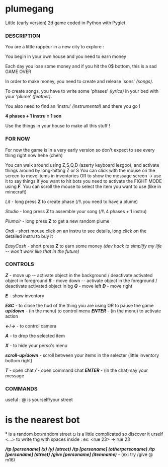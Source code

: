 # plumegang
Little (early version) 2d game coded in Python with Pyglet


### **DESCRIPTION**
You are a little rappeur in a new city to explore :

You begin in your own house and you need to earn money


Each day you lose some money and if you hit the 0$ bottom, this is a sad GAME OVER


In order to make money, you need to create and release 'sons' *(songs)*.

To create songs, you have to write some 'phases' *(lyrics)* in your bed with your 'plume' *(feather)*.

You also need to find an 'instru' *(instrumental)* and there you go !

**4 phases + 1 instru = 1 son**

Use the things in your house to make all this stuff !




### **FOR NOW**

For now the game is in a very early version so don't expect to see every thing right now hehe (cheh)



You can walk around using Z,S,Q,D (azerty keyboard lezgoo), and activate things around by long-hitting Z or S
You can click with the mouse on the screen to move items in inventories OR to show the message screen -> use it to say things
If you want to hit bots you need to activate the FIGHT MODE using ***F***.
You can scroll the mouse to select the item you want to use (like in minecraft)


*Lit* - long press **Z** to create phase (/!\\ you need to have a plume)

*Studio* - long press **Z** to assemble your song (/!\\ 4 phases + 1 instru)

*Plumoir* - long press **Z** to get a new random plume

*Ordi* - short mouse click on an instru to see details, long click on the detailed instru to buy it

*EasyCash* - short press **Z** to earn some money *(dev hack to simplify my life -- won't work like that in the future)*




### **CONTROLS**

***Z*** - move up -- activate object in the background / deactivate activated object in foreground
***S*** - move down -- activate object in the foreground / deactivate activated object in bg
***Q*** - move left
***D*** - move right

***E*** - show inventory

***ESC***  - to close the hud of the thing you are using OR to pause the game
***up***/***down*** - (in the menu) to control menu
***ENTER***  - (in the menu) to activate action

***<-***/***->*** - to control camera

***A*** - to drop the selected item

***X*** - to hide your perso's menu

***scroll-up/down*** - scroll between your items in the selecter (little inventory bottom right)

***T*** - open chat
***/*** - open command chat
***ENTER*** - (in the chat) say your message

### **COMMANDS**

useful :
@ is yourself/your street
# is the nearest bot
° is a random bot/random street
¤ is a little complicated so discover it urself
<...> to write thg with spaces inside : ex: <rue 23> -> rue 23

***/tp [personame] (x) (y) (street)***
***/tp [personame] (otherpersoname)***
***/tp [personame] (street)***
***/give [personame] (itemname)*** - (ex: try /give @ m16)
